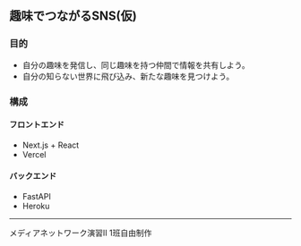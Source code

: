 ## 趣味でつながるSNS(仮)

### 目的
- 自分の趣味を発信し、同じ趣味を持つ仲間で情報を共有しよう。
- 自分の知らない世界に飛び込み、新たな趣味を見つけよう。

### 構成
#### フロントエンド
- Next.js + React
- Vercel
#### バックエンド
- FastAPI
- Heroku

-----

メディアネットワーク演習Ⅱ 1班自由制作
